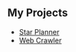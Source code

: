 ## My Projects
- [Star Planner]({{site.star_planner_url}})
- [Web Crawler]({{site.web_crawler_url}})
